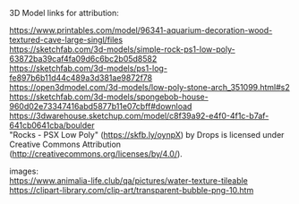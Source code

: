 
3D Model links for attribution:

https://www.printables.com/model/96341-aquarium-decoration-wood-textured-cave-large-singl/files  
https://sketchfab.com/3d-models/simple-rock-ps1-low-poly-63872ba39caf4fa09d6c6bc2b05d8582  
https://sketchfab.com/3d-models/ps1-log-fe897b6b11d44c489a3d381ae9872f78  
https://open3dmodel.com/3d-models/low-poly-stone-arch_351099.html#s2  
https://sketchfab.com/3d-models/spongebob-house-960d02e73347416abd5877b11e07cbff#download  
https://3dwarehouse.sketchup.com/model/c8f39a92-e4f0-4f1c-b7af-641cb0641cba/boulder  
"Rocks - PSX Low Poly" (https://skfb.ly/oynpX) by Drops is licensed under Creative Commons Attribution (http://creativecommons.org/licenses/by/4.0/).  


images:    
https://www.animalia-life.club/qa/pictures/water-texture-tileable
https://clipart-library.com/clip-art/transparent-bubble-png-10.htm  

